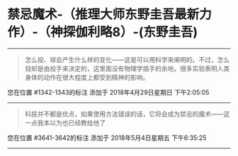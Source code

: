 # 禁忌魔术-（推理大师东野圭吾最新力作）-（神探伽利略8）-(东野圭吾)

---

> 怎么投、球会产生什么样的变化——这是可以用科学来阐明的。不过，怎么投却是由投手来决定的，这里面没有物理学插手的余地，很多实验表明人类身体的动作在很大程度上都受到精神的影响。

您在位置 #1342-1343的标注 添加于 2018年4月29日星期日 下午2:05:05

---

> 科技并不都是优点，如果使用方法错误的话，它将会成为禁忌的魔术——这一点我本以为也已经教给他了

您在位置 #3641-3642的标注 添加于 2018年5月4日星期五 下午6:35:25

---

